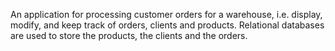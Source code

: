 An application for processing customer orders for a warehouse, i.e. display, modify, and keep track of orders, clients and products. Relational databases are used to store the products, the clients and the orders. 
